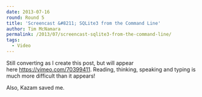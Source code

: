 ```yaml
---
date: 2013-07-16
round: Round 5
title: 'Screencast &#8211; SQLite3 from the Command Line'
author: Tim McNamara
permalink: /2013/07/screencast-sqlite3-from-the-command-line/
tags:
  - Video
---
```

Still converting as I create this post, but will appear here <https://vimeo.com/70399411>. Reading, thinking, speaking and typing is much more difficult than it appears!

Also, Kazam saved me.
